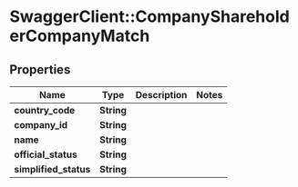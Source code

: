 # SwaggerClient::CompanyShareholderCompanyMatch

## Properties
Name | Type | Description | Notes
------------ | ------------- | ------------- | -------------
**country_code** | **String** |  | 
**company_id** | **String** |  | 
**name** | **String** |  | 
**official_status** | **String** |  | 
**simplified_status** | **String** |  | 



